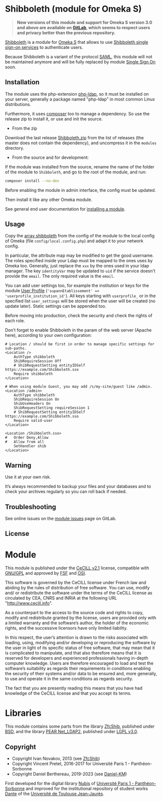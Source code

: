 Shibboleth (module for Omeka S)
===============================

> __New versions of this module and support for Omeka S version 3.0 and above
> are available on [GitLab], which seems to respect users and privacy better
> than the previous repository.__

[Shibboleth] is a module for [Omeka S] that allows to use [Shibboleth single sign-on services]
to authenticate users.

Because Shibboleth is a variant of the protocol [SAML], this module will not be
maintained anymore and will be fully replaced by module [Single Sign On] soon.


Installation
------------

The module uses the php-extension [php-ldap], so it must be installed on your
server, generally a package named "php-ldap" in most common Linux distributions.

Furthermore, it uses [composer] too to manage a dependency. So use the
release zip to install it, or use and init the source.

* From the zip

Download the last release [Shibboleth.zip] from the list of releases (the master
does not contain the dependency), and uncompress it in the `modules` directory.

* From the source and for development:

If the module was installed from the source, rename the name of the folder of
the module to `Shibboleth`, and go to the root of the module, and run:

```sh
composer install --no-dev
```

Before enabling the module in admin interface, the config must be updated.

Then install it like any other Omeka module.

See general end user documentation for [installing a module].


Usage
-----

Copy the [array shibboleth] from the config of the module to the local config
of Omeka (file `config/local.config.php`) and adapt it to your network config.

In particular, the attribute map may be modified to get the good username. The
roles specified inside your Ldap must be mapped to the ones uses by Omeka too.
Generally, just replace the `xxx` by the ones used in your ldap manager. The
key `identityVar` may be updated to `uid` if the service doesn't provide the
`email`. The only required value is the `email`.

You can add user settings too, for example the institution or keys for the
module [User Profile] (`'supannEtablissement' => 'userprofile_institution_id'`).
All keys starting with `userprofile_` or in the specified list `user_settings`
will be stored when the user will be created (no update later). Static settings
can be appended too.

Before moving into production, check the security and check the rights of each
role.

Don’t forget to enable Shibboleth in the param of the web server (Apache here),
according to your own configuration:

```
# Location / should be first in order to manage specific settings for sub-paths.
<Location />
    AuthType shibboleth
    ShibRequireSession Off
    # ShibRequestSetting entityIDSelf https://example.com/Shibboleth.sso
    Require shibboleth
</Location>

# When using module Guest, you may add /s/my-site/guest like /admin.
<Location /admin>
    AuthType shibboleth
    ShibRequireSession On
    ShibUseHeaders On
    ShibRequestSetting requireSession 1
    # ShibRequestSetting entityIDSelf https://example.com/Shibboleth.sso
    Require valid-user
</Location>

<Location /Shibboleth.sso>
#   Order Deny,Allow
#   Allow from all
    SetHandler shib
</Location>
```


Warning
-------

Use it at your own risk.

It’s always recommended to backup your files and your databases and to check
your archives regularly so you can roll back if needed.


Troubleshooting
---------------

See online issues on the [module issues] page on GitLab.


License
-------

# Module

This module is published under the [CeCILL v2.1] license, compatible with
[GNU/GPL] and approved by [FSF] and [OSI].

This software is governed by the CeCILL license under French law and abiding by
the rules of distribution of free software. You can use, modify and/ or
redistribute the software under the terms of the CeCILL license as circulated by
CEA, CNRS and INRIA at the following URL "http://www.cecill.info".

As a counterpart to the access to the source code and rights to copy, modify and
redistribute granted by the license, users are provided only with a limited
warranty and the software’s author, the holder of the economic rights, and the
successive licensors have only limited liability.

In this respect, the user’s attention is drawn to the risks associated with
loading, using, modifying and/or developing or reproducing the software by the
user in light of its specific status of free software, that may mean that it is
complicated to manipulate, and that also therefore means that it is reserved for
developers and experienced professionals having in-depth computer knowledge.
Users are therefore encouraged to load and test the software’s suitability as
regards their requirements in conditions enabling the security of their systems
and/or data to be ensured and, more generally, to use and operate it in the same
conditions as regards security.

The fact that you are presently reading this means that you have had knowledge
of the CeCILL license and that you accept its terms.

# Libraries

This module contains some parts from the library [ZfcShib], published under [BSD],
and the library [PEAR Net_LDAP2], published under [LGPL v3.0].


Copyright
---------

* Copyright Ivan Novakov, 2013 (see [ZfcShib])
* Copyright Vincent Pretet, 2016-2017 for Université Paris 1 - Panthéon-Sorbonne
* Copyright Daniel Berthereau, 2019-2023 (see [Daniel-KM])

First developed for the digital library [Nubis] of [Université Paris 1 - Panthéon-Sorbonne]
and improved for the institutional repository of student works [Dante] of the
[Université de Toulouse Jean-Jaurès].


[Shibboleth]: https://gitlab.com/Daniel-KM/Omeka-S-module-Shibboleth
[Omeka S]: https://omeka.org/s
[Shibboleth single sign-on services]: https://www.shibboleth.net
[SAML]: https://en.wikipedia.org/wiki/Security_Assertion_Markup_Language
[Single Sign On]: https://gitlab.com/Daniel-KM/Omeka-S-module-SingleSignOn
[php-ldap]: https://www.php.net/manual/fr/book.ldap.php
[composer]: https://getcomposer.org
[Shibboleth.zip]: https://gitlab.com/Daniel-KM/Omeka-S-module-Shibboleth/-/releases
[Installing a module]: https://omeka.org/s/docs/user-manual/modules/#installing-modules
[array shibboleth]: https://gitlab.com/Daniel-KM/Omeka-S-module-Shibboleth/-/blob/master/config/module.config.php#L16-93
[User Profile]: https://gitlab.com/Daniel-KM/Omeka-S-module-UserProfile
[module issues]: https://gitlab.com/Daniel-KM/Omeka-S-module-Shibboleth/-/issues
[PEAR Net_LDAP2]: https://pear.php.net/package/Net_LDAP2
[CeCILL v2.1]: https://www.cecill.info/licences/Licence_CeCILL_V2.1-en.html
[GNU/GPL]: https://www.gnu.org/licenses/gpl-3.0.html
[FSF]: https://www.fsf.org
[OSI]: http://opensource.org
[ZfcShib]: https://github.com/ivan-novakov/ZfcShib
[BSD]: http://debug.cz/license/bsd-3-clause
[LGPL v3.0]: https://github.com/pear/Net_LDAP2/raw/master/LICENSE
[Nubis]: https://nubis.univ-paris1.fr
[Université Paris 1 - Panthéon-Sorbonne]: https://www.pantheonsorbonne.fr
[Dante]: https://dante.univ-tlse2.fr
[Université de Toulouse Jean-Jaurès]: https://www.univ-tlse2.fr
[GitLab]: https://gitlab.com/Daniel-KM
[Daniel-KM]: https://gitlab.com/Daniel-KM "Daniel Berthereau"
